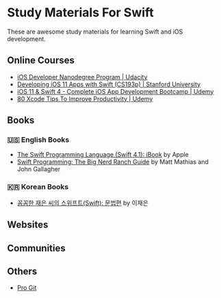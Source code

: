 # Study Materials For Swift
These are awesome study materials for learning Swift and iOS development.
## Online Courses
- [iOS Developer Nanodegree Program | Udacity](https://www.udacity.com/course/ios-developer-nanodegree--nd003)
- [Developing iOS 11 Apps with Swift (CS193p) | Stanford University](https://itunes.apple.com/us/course/developing-ios-11-apps-with-swift/id1309275316)
- [iOS 11 & Swift 4 - Complete iOS App Development Bootcamp | Udemy](https://www.udemy.com/ios-11-app-development-bootcamp/learn/v4/overview)
- [80 Xcode Tips To Improve Productivity | Udemy](https://www.udemy.com/xcode-tips-and-tricks/learn/v4/overview)
## Books
### 🇺🇸 English Books
- [The Swift Programming Language (Swift 4.1): iBook](https://developer.apple.com/library/content/documentation/Swift/Conceptual/Swift_Programming_Language/index.html#//apple_ref/doc/uid/TP40014097-CH3-ID0) by Apple
- [Swift Programming: The Big Nerd Ranch Guide](https://www.bignerdranch.com/books/swift-programming/) by Matt Mathias and John Gallagher
### 🇰🇷 Korean Books
- [꼼꼼한 재은 씨의 스위프트(Swift): 문법편](https://kyobobook.co.kr/product/detailViewKor.laf?mallGb=KOR&ejkGb=KOR&barcode=9791186710234&orderClick=JAj) by 이재은
## Websites
## Communities
## Others
- [Pro Git](https://git-scm.com/book/en/v2)
